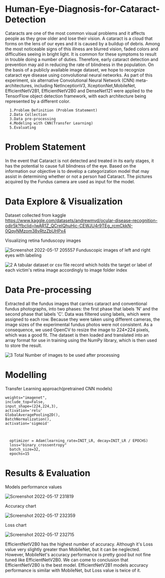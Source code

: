 # Human-Eye-Diagnosis-for-Cataract-Detection


Cataracts are one of the most common visual problems and it affects people as they grow older and lose their vision. A cataract is a cloud that forms on the lens of our eyes and it is caused by a buildup of debris. Among the most noticeable signs of this illness are blurred vision, faded colors and difficulties seeing in bright light. It is common for these symptoms to result in trouble doing a number of duties. Therefore, early cataract detection and prevention may aid in reducing the rate of blindness in the population. On the basis of a publicly available image dataset, we hope to recognize cataract eye disease using convolutional neural networks. As part of this experiment, six alternative Convolutional Neural Network (CNN) meta-architectures, including NetInceptionV3, XceptionNet,MobileNet, EfficientNetV2B1, EfficientNetV2B0 and DenseNet121 were applied to the TensorFlow object detection framework, with each architecture being represented by a different color.


      1.Problem Definition (Problem Statement)
      2.Data Collection
      3.Data pre-processing
      4.Modeling with CNN(Transfer Learning)
      5.Evaluating
      

# Problem Statement
In the event that Cataract is not detected and treated in its early stages, it has the potential to cause full blindness of the eye. Based on the information our objective is to develop a categorization model that may assist in determining whether or not a person had Cataract. The pictures acquired by the Fundus camera are used as input for the model.


# Data Explore & Visualization

Dataset collected from kaggle 
 https://www.kaggle.com/datasets/andrewmvd/ocular-disease-recognition-odir5k?fbclid=IwAR1Z_QCreIQhuHic-CEWJU4r9TEg_rcmCkkN-0QqyNMzom38vRtzZbUHPx4
 
 
Visualizing retina funduscopy images

![Screenshot 2022-05-17 205557](https://user-images.githubusercontent.com/54286216/168842481-83d11bd3-1b14-4154-8206-09f065ba384d.png)
Funduscopic images of left and right eyes with labeling




![2](https://user-images.githubusercontent.com/54286216/168843271-21ddadbe-daaf-4e23-a966-68f23bcb00af.png)
 A tabular dataset or csv file record which holds the target or label of each victim's retina image accordingly to image folder index



# Data Pre-processing

   Extracted all the fundus images that carries cataract and conventional fundus photographs, into two phases: the first phase that labels 'N' and the second phase that labels 'C'. Data was filtered using labels, which were assigned to each row. Because they were taken using different cameras, the image sizes of the experimental fundus photos were not consistent. As a consequence, we used OpenCV to resize the image to 224*224 pixels, which was a good fit. The dataset is then loaded and translated into an array format for use in training using the NumPy library, which is then used to store the result.
   
  
  ![3](https://user-images.githubusercontent.com/54286216/168846933-3c54cd17-a40e-4519-a230-3fa2fb28c1d7.png)
  Total Number of images to be used after processing
  
 


# Modelling

Transfer Learning approach(pretrained CNN models)

    weights="imagenet",
    include_top=False,
    input_shape=(224,224,3),
    activation='relu'
    GlobalAveragePooling2D(),
    BatchNormalization(),
    activation='sigmoid'



      optimizer = Adam(learning_rate=INIT_LR, decay=INIT_LR / EPOCHS)
      loss="binary_crossentropy"
      batch_size=32,
      epochs=15
              
      
      
# Results & Evaluation

Models performance values

![Screenshot 2022-05-17 231819](https://user-images.githubusercontent.com/54286216/168874341-a4b7de4a-565c-49b2-a613-8c6116ef88a9.png)

Accuracy chart

![Screenshot 2022-05-17 232359](https://user-images.githubusercontent.com/54286216/168874438-69d663bc-d315-4615-a6c3-dc239065a2de.png)

Loss chart

![Screenshot 2022-05-17 232715](https://user-images.githubusercontent.com/54286216/168874483-1ce556d6-8309-4690-abba-51d375628357.png)


EfficientNetV2B0 has the highest number of accuracy. Although it's Loss value very slightly greater than MobileNet, but it can be neglected. However, MobileNet's accuracy performance is pretty good but not fine tuned like EfficientNetV2B0. We can come to conclusion that EfficientNetV2B0 is the best model. EfficientNetV2B1 models accuracy performance is similar with MobileNet, but Loss value is twice of it.





